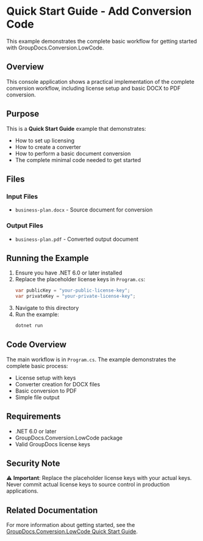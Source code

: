 # Quick Start Guide - Add Conversion Code

This example demonstrates the complete basic workflow for getting started with GroupDocs.Conversion.LowCode.

## Overview

This console application shows a practical implementation of the complete conversion workflow, including license setup and basic DOCX to PDF conversion.

## Purpose

This is a **Quick Start Guide** example that demonstrates:
- How to set up licensing
- How to create a converter
- How to perform a basic document conversion
- The complete minimal code needed to get started

## Files

### Input Files
- `business-plan.docx` - Source document for conversion

### Output Files
- `business-plan.pdf` - Converted output document

## Running the Example

1. Ensure you have .NET 6.0 or later installed
2. Replace the placeholder license keys in `Program.cs`:
   ```csharp
   var publicKey = "your-public-license-key";
   var privateKey = "your-private-license-key";
   ```
3. Navigate to this directory
4. Run the example:
   ```bash
   dotnet run
   ```

## Code Overview

The main workflow is in `Program.cs`. The example demonstrates the complete basic process:
- License setup with keys
- Converter creation for DOCX files
- Basic conversion to PDF
- Simple file output

## Requirements

- .NET 6.0 or later
- GroupDocs.Conversion.LowCode package
- Valid GroupDocs license keys

## Security Note

⚠️ **Important**: Replace the placeholder license keys with your actual keys. Never commit actual license keys to source control in production applications.

## Related Documentation

For more information about getting started, see the [GroupDocs.Conversion.LowCode Quick Start Guide](https://docs.groupdocs.net/conversion/getting-started/quick-start-guide/).
